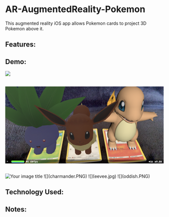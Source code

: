 # AR-AugmentedReality-Pokemon
This augmented reality iOS app allows Pokemon cards to project 3D Pokemon above it.

## Features:

## Demo:
![](Pokemon.gif)

##
![](all3.PNG)

## 

<img src="https://github.com/nareshribabu/AR-AugmentedReality-Pokemon/blob/master/charmander.PNG" alt="Your image title" width="250"/>
![](charmander.PNG)  ![](eevee.jpg)  ![](oddish.PNG)  

## Technology Used:


## Notes:
